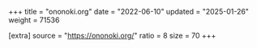 +++
title = "ononoki.org"
date = "2022-06-10"
updated = "2025-01-26"
weight = 71536

[extra]
source = "https://ononoki.org/"
ratio = 8
size = 70
+++
